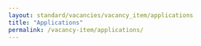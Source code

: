 ```yaml
---
layout: standard/vacancies/vacancy_item/applications
title: "Applications"
permalink: /vacancy-item/applications/
---
```


<!--- This child document initializes the page in Jekyll. -->